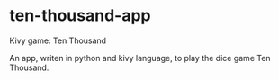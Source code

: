 # ten-thousand-app
Kivy game: Ten Thousand

An app, writen in python and kivy language, to play the dice game Ten Thousand.

